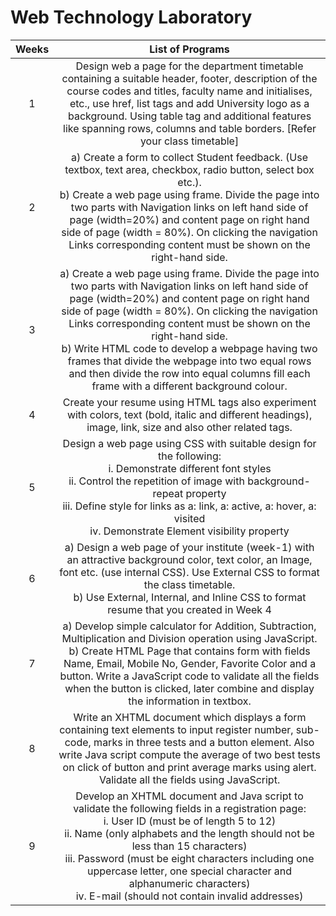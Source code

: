 # Web Technology Laboratory

|**Weeks**|**List of Programs**|
| :-: | :-: |
|1|Design web a page for the department timetable containing a suitable header, footer, description of the course codes and titles, faculty name and initialises, etc., use href, list tags and add University logo as a background. Using table tag and additional features like spanning rows, columns and table borders. [Refer your class timetable]|
|2|a)	Create a form to collect Student feedback. (Use textbox, text area, checkbox, radio button, select box etc.).<br>b)	Create a web page using frame. Divide the page into two parts with Navigation links on left hand side of page (width=20%) and content page on right hand side of page (width = 80%). On clicking the navigation Links corresponding content must be shown on the right-hand side.|
|3|a)	Create a web page using frame. Divide the page into two parts with Navigation links on left hand side of page (width=20%) and content page on right hand side of page (width = 80%). On clicking the navigation Links corresponding content must be shown on the right-hand side.<br>b)	Write HTML code to develop a webpage having two frames that divide the webpage into two equal rows and then divide the row into equal columns fill each frame with a different background colour.|
|4|Create your resume using HTML tags also experiment with colors, text (bold, italic and different headings), image, link, size and also other related tags.|
|5|Design a web page using CSS with suitable design for the following: <br>i.	Demonstrate different font styles <br>ii.	Control the repetition of image with background-repeat property <br>iii.	Define style for links as a: link, a: active, a: hover, a: visited<br>iv.	Demonstrate Element visibility property|
|6|a)	Design a web page of your institute (week-1) with an attractive background color, text color, an Image, font etc. (use internal CSS). Use External CSS to format the class timetable.<br>b)	Use External, Internal, and Inline CSS to format resume that you created in Week 4|
|7|a)	Develop simple calculator for Addition, Subtraction, Multiplication and Division operation using JavaScript. <br>b)	Create HTML Page that contains form with fields Name, Email, Mobile No, Gender, Favorite Color and a button. Write a JavaScript code to validate all the fields when the button is clicked, later combine and display the information in textbox.|
|8|Write an XHTML document which displays a form containing text elements to input register number, sub-code, marks in three tests and a button element. Also write Java script compute the average of two best tests on click of button and print average marks using alert. Validate all the fields using JavaScript.|
|9|Develop an XHTML document and Java script to validate the following fields in a registration page:<br>i.	User ID (must be of length 5 to 12) <br>ii.	Name (only alphabets and the length should not be less than 15 characters)<br>iii.	Password (must be eight characters including one uppercase letter, one special character and alphanumeric characters)<br>iv.	E-mail (should not contain invalid addresses)|
